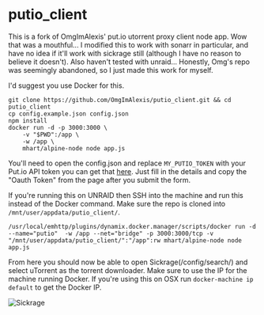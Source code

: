 # putio_client

This is a fork of OmgImAlexis' put.io utorrent proxy client node app. Wow that was a mouthful... I modified this to work with sonarr in particular, and have no idea if it'll work with sickrage still (although I have no reason to believe it doesn't). Also haven't tested with unraid... Honestly, Omg's repo was seemingly abandoned, so I just made this work for myself. 

I'd suggest you use Docker for this.

````
git clone https://github.com/OmgImAlexis/putio_client.git && cd putio_client
cp config.example.json config.json
npm install
docker run -d -p 3000:3000 \
    -v "$PWD":/app \
    -w /app \
    mhart/alpine-node node app.js
````

You'll need to open the config.json and replace `MY_PUTIO_TOKEN` with your Put.io API token you can get that [here](https://put.io/v2/oauth2/register).
Just fill in the details and copy the "Oauth Token" from the page after you submit the form.

If you're running this on UNRAID then SSH into the machine and run this instead of the Docker command.
Make sure the repo is cloned into `/mnt/user/appdata/putio_client/`.
````
/usr/local/emhttp/plugins/dynamix.docker.manager/scripts/docker run -d --name="putio"  -w /app --net="bridge" -p 3000:3000/tcp -v "/mnt/user/appdata/putio_client/":"/app":rw mhart/alpine-node node app.js
````

From here you should now be able to open Sickrage(/config/search/) and select uTorrent as the torrent downloader.
Make sure to use the IP for the machine running Docker. If you're using this on OSX run `docker-machine ip default` to get the Docker IP.

![Sickrage](http://i.imgur.com/JXoeC5i.png)
